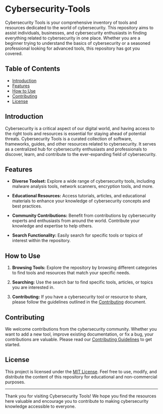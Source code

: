 # Cybersecurity-Tools

Cybersecurity Tools is your comprehensive inventory of tools and resources dedicated to the world of cybersecurity. This repository aims to assist individuals, businesses, and cybersecurity enthusiasts in finding everything related to cybersecurity in one place. Whether you are a beginner trying to understand the basics of cybersecurity or a seasoned professional looking for advanced tools, this repository has got you covered.

## Table of Contents

- [Introduction](#introduction)
- [Features](#features)
- [How to Use](#how-to-use)
- [Contributing](#contributing)
- [License](#license)

## Introduction

Cybersecurity is a critical aspect of our digital world, and having access to the right tools and resources is essential for staying ahead of potential threats. Cybersecurity Tools is a curated collection of software, frameworks, guides, and other resources related to cybersecurity. It serves as a centralized hub for cybersecurity enthusiasts and professionals to discover, learn, and contribute to the ever-expanding field of cybersecurity.

## Features

- **Diverse Toolset:** Explore a wide range of cybersecurity tools, including malware analysis tools, network scanners, encryption tools, and more.
  
- **Educational Resources:** Access tutorials, articles, and educational materials to enhance your knowledge of cybersecurity concepts and best practices.
  
- **Community Contributions:** Benefit from contributions by cybersecurity experts and enthusiasts from around the world. Contribute your knowledge and expertise to help others.

- **Search Functionality:** Easily search for specific tools or topics of interest within the repository.

## How to Use

1. **Browsing Tools:** Explore the repository by browsing different categories to find tools and resources that match your specific needs.
  
2. **Searching:** Use the search bar to find specific tools, articles, or topics you are interested in. 

3. **Contributing:** If you have a cybersecurity tool or resource to share, please follow the guidelines outlined in the [Contributing](CONTRIBUTING.md) document.

## Contributing

We welcome contributions from the cybersecurity community. Whether you want to add a new tool, improve existing documentation, or fix a bug, your contributions are valuable. Please read our [Contributing Guidelines](CONTRIBUTING.md) to get started.

## License

This project is licensed under the [MIT License](license). Feel free to use, modify, and distribute the content of this repository for educational and non-commercial purposes.

---

Thank you for visiting Cybersecurity Tools! We hope you find the resources here valuable and encourage you to contribute to making cybersecurity knowledge accessible to everyone.
